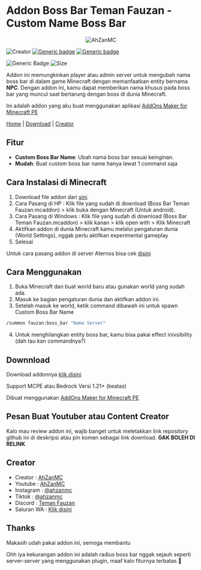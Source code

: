 # Addon Boss Bar Teman Fauzan - Custom Name Boss Bar

<p align="center"> <img src="https://komarev.com/ghpvc/?username=AhZanMC" alt="AhZanMC" /></p>

![Creator](https://img.shields.io/badge/Author-AhZanMC-yellow)
[![Generic badge](https://img.shields.io/badge/Release-version1-purple.svg)](https://shields.io/) [![Generic badge](https://img.shields.io/badge/UpdatedAt-Saturday,_October_19,_2024-purple.svg)](https://shields.io/)

![Generic Badge](https://img.shields.io/github/downloads/AhZanMC/Addon-Boss-Bar-Teman-Fauzan/total) ![Size](https://img.shields.io/github/repo-size/AhZanMC/Addon-Boss-Bar-Teman-Fauzan)

Addon ini memungkinkan player atau admin server untuk mengubah nama boss bar di dalam game Minecraft dengan memanfaatkan entity bernama **NPC**. Dengan addon ini, kamu dapat memberikan nama khusus pada boss bar yang muncul saat bertarung dengan boss di dunia Minecraft.

Ini adalah addon yang aku buat menggunakan aplikasi [AddOns Maker for Minecraft PE](https://play.google.com/store/apps/details?id=co.pamobile.minecraft.addonsmaker&pcampaignid=web_share) 

[Home](README.md) | [Download](#downnload) | [Creator](#creator)

## Fitur
- **Custom Boss Bar Name**: Ubah nama boss bar sesuai keinginan.
- **Mudah**: Buat custom boss bar name hanya lewat 1 command saja 

## Cara Instalasi di Minecraft
1. Download file addon dari [sini](#downnload).
2. Cara Pasang di HP : Klik file yang sudah di download (Boss Bar Teman Fauzan.mcaddon) > klik buka dengan Minecraft (Untuk android).
3. Cara Pasang di Windows : Klik file yang sudah di download (Boss Bar Teman Fauzan.mcaddon) > klik kanan > klik open with > Klik Minecraft
4. Aktifkan addon di dunia Minecraft kamu melalui pengaturan dunia (World Settings), nggak perlu aktifkan experimental gameplay
5. Selesai

Untuk cara pasang addon di server Aternos bisa cek [disini](https://support.aternos.org/hc/en-us/articles/360042095232-Installing-addons-Minecraft-Bedrock-Edition)

## Cara Menggunakan
1. Buka Minecraft dan buat world baru atau gunakan world yang sudah ada.
2. Masuk ke bagian pengaturan dunia dan aktifkan addon ini.
3. Setelah masuk ke world, ketik command dibawah ini untuk spawn Custom Boss Bar Name
```bash
/summon fauzan:boss_bar "Nama Server"
```
4. Untuk menghilangkan entity boss bar, kamu bisa pakai effect inivsibility (dah tau kan commandnya?)

## Downnload
Download addonnya [klik disini](https://github.com/AhZanMC/Addon-Boss-Bar-Teman-Fauzan/releases/tag/Addon)

Support MCPE atau Bedrock Versi 1.21+ (keatas)

Dibuat menggunakan [AddOns Maker for Minecraft PE](https://play.google.com/store/apps/details?id=co.pamobile.minecraft.addonsmaker&pcampaignid=web_share)

## Pesan Buat Youtuber atau Content Creator
Kalo mau review addon ini, wajib banget untuk meletakkan link repository github ini di deskripsi atau pin komen sebagai link download. **GAK BOLEH DI RELINK**

## Creator
- Creator : [AhZanMC](https://bio-link.ahzanmc.my.id/)
- Youtube : [AhZanMC](https://youtube.com/c/AhZanMC)
- Instagram : [@ahzanmc](https://www.instagram.com/ahzanmc/)
- Tiktok : [@ahzanmc](http://tiktok.com/@ahzanmc)
- Discord : [Teman Fauzan](https://ahzanmc.my.id/discord)
- Saluran WA : [Klik disini](https://whatsapp.com/channel/0029VaWN5AR05MUmTwwxfj3K)

## Thanks
Makasih udah pakai addon ini, semoga membantu

Ohh iya kekurangan addon ini adalah radius boss bar nggak sejauh seperti server-server yang menggunakan plugin, maaf kalo fiturnya terbatas 🙏

